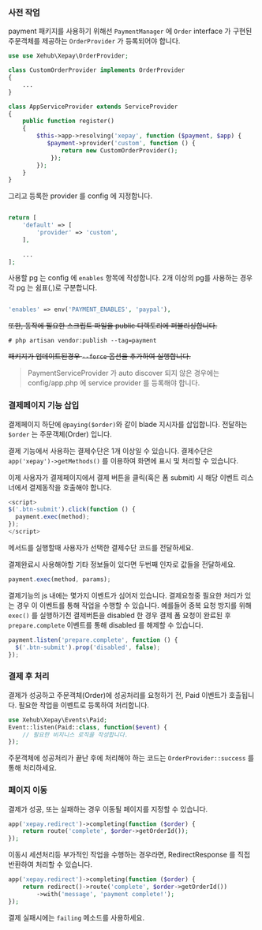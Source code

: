 ### 사전 작업
payment 패키지를 사용하기 위해선 `PaymentManager` 에 `Order` interface 가 구현된 주문객체를
제공하는 `OrderProvider` 가 등록되어야 합니다.

```php
use use Xehub\Xepay\OrderProvider;

class CustomOrderProvider implements OrderProvider
{
    ...
}
```

```php
class AppServiceProvider extends ServiceProvider
{
    public function register()
    {
        $this->app->resolving('xepay', function ($payment, $app) {
           $payment->provider('custom', function () {
               return new CustomOrderProvider();
            });
        });
    }
}
```

그리고 등록한 provider 를 config 에 지정합니다.
```php

return [
    'default' => [
        'provider' => 'custom',
    ],
    
    ...
];
```

사용할 pg 는 config 에 `enables` 항목에 작성합니다. 2개 이상의 pg를 사용하는 경우
각 pg 는 쉼표(,)로 구분합니다.
```php

'enables' => env('PAYMENT_ENABLES', 'paypal'),

```

~~또한, 동작에 필요한 스크립트 파일을 public 디렉토리에 퍼블리싱합니다.~~
```
# php artisan vendor:publish --tag=payment   
```
~~패키지가 업데이트된경우 `--force` 옵션을 추가하여 실행합니다.~~

> PaymentServiceProvider 가 auto discover 되지 않은 경우에는 config/app.php 에 service provider 를 등록해야 합니다.

### 결제페이지 기능 삽입
결제페이지 하단에 `@paying($order)`와 같이 blade 지시자를 삽입합니다.
전달하는 `$order` 는 주문객체(Order) 입니다.

결제 기능에서 사용하는 결제수단은 1개 이상일 수 있습니다. 결제수단은 `app('xepay')->getMethods()` 를 이용하여 화면에 표시 및 처리할 수 있습니다.

이제 사용자가 결제페이지에서 결제 버튼을 클릭(혹은 폼 submit) 시 해당 이벤트 리스너에서 결제동작을 호출해야 합니다.
```javascript
<script>
$('.btn-submit').click(function () {
  payment.exec(method);
});
</script>
```
메서드를 실행할때 사용자가 선택한 결제수단 코드를 전달하세요.

결제완료시 사용해야할 기타 정보들이 있다면 두번째 인자로 값들을 전달하세요.
```javascript
payment.exec(method, params);
```

결제기능의 js 내에는 몇가지 이벤트가 심어저 있습니다. 결제요청중 필요한 처리가 있는 경우 이 이벤트를 통해 작업을 수행할 수 있습니다.
예를들어 중복 요청 방지를 위해 `exec()` 를 실행하기전 결제버튼을 disabled 한 경우 결제 폼 요청이 완료된 후 `prepare.complete` 이벤트를 통해
disabled 를 해제할 수 있습니다.
```javascript
payment.listen('prepare.complete', function () {
  $('.btn-submit').prop('disabled', false);
});
```


### 결제 후 처리
결제가 성공하고 주문객체(Order)에 성공처리를 요청하기 전, Paid 이벤트가 호출됩니다.
필요한 작업을 이벤트로 등록하여 처리합니다.
```php
use Xehub\Xepay\Events\Paid;
Event::listen(Paid::class, function($event) {
    // 필요한 비지니스 로직을 작성합니다.
});
``` 

주문객체에 성공처리가 끝난 후에 처리해야 하는 코드는 `OrderProvider::success` 를 통해 처리하세요.

### 페이지 이동
결제가 성공, 또는 실패하는 경우 이동될 페이지를 지정할 수 있습니다.
```php
app('xepay.redirect')->completing(function ($order) {
    return route('complete', $order->getOrderId());
});
```

이동시 세션처리등 부가적인 작업을 수행하는 경우라면, RedirectResponse 를 직접 반환하여 처리할 수 있습니다.
```php
app('xepay.redirect')->completing(function ($order) {
    return redirect()->route('complete', $order->getOrderId())
        ->with('message', 'payment complete!');
});
```

결제 실패시에는 `failing` 메소드를 사용하세요.
